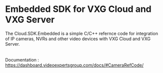 # Embedded SDK for VXG Cloud and VXG Server 

The Cloud.SDK.Embedded is a simple C/C++ refernce code for integration of IP cameras, NVRs and other video devices with VXG Cloud and VXG Server. 
<br>
<br>
<br>
Documentation :
https://dashboard.videoexpertsgroup.com/docs/#CameraRefCode/
